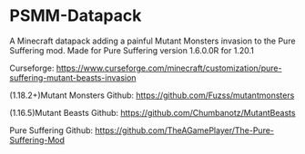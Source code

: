 # PSMM-Datapack
A Minecraft datapack adding a painful Mutant Monsters invasion to the Pure Suffering mod.
Made for Pure Suffering version 1.6.0.0R for 1.20.1

Curseforge: https://www.curseforge.com/minecraft/customization/pure-suffering-mutant-beasts-invasion

(1.18.2+)Mutant Monsters Github: https://github.com/Fuzss/mutantmonsters

(1.16.5)Mutant Beasts Github: https://github.com/Chumbanotz/MutantBeasts

Pure Suffering Github: https://github.com/TheAGamePlayer/The-Pure-Suffering-Mod
